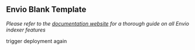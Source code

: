 ## Envio Blank Template

*Please refer to the [documentation website](https://docs.envio.dev) for a thorough guide on all Envio indexer features*

trigger deployment again
